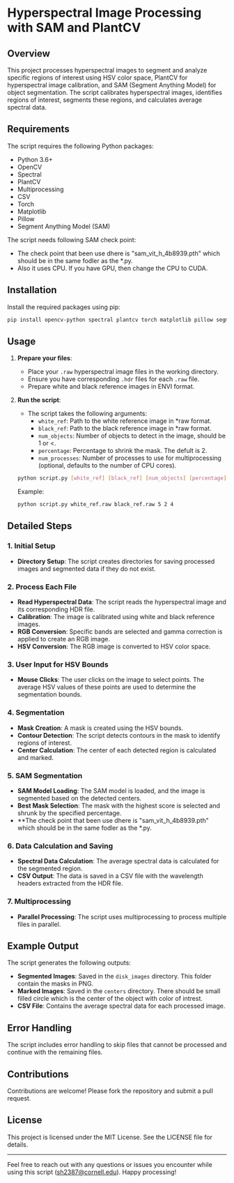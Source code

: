 # Hyperspectral Image Processing with SAM and PlantCV

## Overview

This project processes hyperspectral images to segment and analyze specific regions of interest using HSV color space, PlantCV for hyperspectral image calibration, and SAM (Segment Anything Model) for object segmentation. The script calibrates hyperspectral images, identifies regions of interest, segments these regions, and calculates average spectral data.

## Requirements

The script requires the following Python packages:

- Python 3.6+
- OpenCV
- Spectral
- PlantCV
- Multiprocessing
- CSV
- Torch
- Matplotlib
- Pillow
- Segment Anything Model (SAM)

The script needs following SAM check point:
- The check point that been use dhere is "sam_vit_h_4b8939.pth" which should be in the same fodler as the *.py.
- Also it uses CPU. If you have GPU, then change the CPU to CUDA.

## Installation

Install the required packages using pip:

```sh
pip install opencv-python spectral plantcv torch matplotlib pillow segment-anything
```

## Usage

1. **Prepare your files**:
   - Place your `.raw` hyperspectral image files in the working directory.
   - Ensure you have corresponding `.hdr` files for each `.raw` file.
   - Prepare white and black reference images in ENVI format.

2. **Run the script**:
   - The script takes the following arguments:
     - `white_ref`: Path to the white reference image in *raw format.
     - `black_ref`: Path to the black reference image in *raw format.
     - `num_objects`: Number of objects to detect in the image, should be 1 or <.
     - `percentage`: Percentage to shrink the mask. The defult is 2. 
     - `num_processes`: Number of processes to use for multiprocessing (optional, defaults to the number of CPU cores).

   ```sh
   python script.py [white_ref] [black_ref] [num_objects] [percentage] [num_processes]
   ```

   Example:

   ```sh
   python script.py white_ref.raw black_ref.raw 5 2 4
   ```

## Detailed Steps

### 1. Initial Setup

- **Directory Setup**: The script creates directories for saving processed images and segmented data if they do not exist.

### 2. Process Each File

- **Read Hyperspectral Data**: The script reads the hyperspectral image and its corresponding HDR file.
- **Calibration**: The image is calibrated using white and black reference images.
- **RGB Conversion**: Specific bands are selected and gamma correction is applied to create an RGB image.
- **HSV Conversion**: The RGB image is converted to HSV color space.

### 3. User Input for HSV Bounds

- **Mouse Clicks**: The user clicks on the image to select points. The average HSV values of these points are used to determine the segmentation bounds.

### 4. Segmentation

- **Mask Creation**: A mask is created using the HSV bounds.
- **Contour Detection**: The script detects contours in the mask to identify regions of interest.
- **Center Calculation**: The center of each detected region is calculated and marked.

### 5. SAM Segmentation

- **SAM Model Loading**: The SAM model is loaded, and the image is segmented based on the detected centers.
- **Best Mask Selection**: The mask with the highest score is selected and shrunk by the specified percentage.
- **The check point that been use dhere is "sam_vit_h_4b8939.pth" which should be in the same fodler as the *.py.

### 6. Data Calculation and Saving

- **Spectral Data Calculation**: The average spectral data is calculated for the segmented region.
- **CSV Output**: The data is saved in a CSV file with the wavelength headers extracted from the HDR file.

### 7. Multiprocessing

- **Parallel Processing**: The script uses multiprocessing to process multiple files in parallel.

## Example Output

The script generates the following outputs:
- **Segmented Images**: Saved in the `disk_images` directory. This folder contain the masks in PNG.
- **Marked Images**: Saved in the `centers` directory. There should be small filled circle which is the center of the object with color of intrest. 
- **CSV File**: Contains the average spectral data for each processed image.

## Error Handling

The script includes error handling to skip files that cannot be processed and continue with the remaining files.

## Contributions

Contributions are welcome! Please fork the repository and submit a pull request.

## License

This project is licensed under the MIT License. See the LICENSE file for details.

---

Feel free to reach out with any questions or issues you encounter while using this script (sh2387@cornell.edu). Happy processing!

